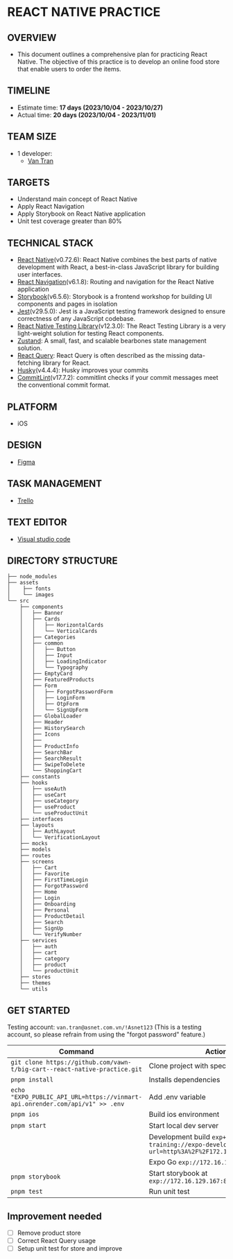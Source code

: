 # REACT NATIVE PRACTICE

## OVERVIEW

- This document outlines a comprehensive plan for practicing React Native. The objective of this practice is to develop an online food store that enable users to order the items.

## TIMELINE

- Estimate time: **17 days (2023/10/04 - 2023/10/27)**
- Actual time: **20 days (2023/10/04 - 2023/11/01)**

## TEAM SIZE

- 1 developer:
  - [Van Tran](vantran99dn@gmail.com)

## TARGETS

- Understand main concept of React Native
- Apply React Navigation
- Apply Storybook on React Native application
- Unit test coverage greater than 80%

## TECHNICAL STACK

- [React Native](https://reactnative.dev/)(v0.72.6): React Native combines the best parts of native development with React, a best-in-class JavaScript library for building user interfaces.
- [React Navigation](https://reactnavigation.org/)(v6.1.8): Routing and navigation for the React Native application
- [Storybook](https://storybook.js.org/)(v6.5.6): Storybook is a frontend workshop for building UI components and pages in isolation
- [Jest](https://jestjs.io/)(v29.5.0): Jest is a JavaScript testing framework designed to ensure correctness of any JavaScript codebase.
- [React Native Testing Library](https://callstack.github.io/react-native-testing-library/)(v12.3.0): The React Testing Library is a very light-weight solution for testing React components.
- [Zustand](https://docs.pmnd.rs/zustand/getting-started/introduction): A small, fast, and scalable bearbones state management solution.
- [React Query](https://tanstack.com/query/latest/docs/react/overview): React Query is often described as the missing data-fetching library for React.
- [Husky](https://typicode.github.io/husky/)(v4.4.4): Husky improves your commits
- [CommitLint](https://commitlint.js.org/#/)(v17.7.2): commitlint checks if your commit messages meet the conventional commit format.

## PLATFORM

- iOS

## DESIGN

- [Figma](<https://www.figma.com/file/Hq2LNnduVW2jXFXdJNEQd7/Grocery-App-(Big-Cart)-(Edited)?type=design&mode=design&t=fCDKFLXyiXI2BN8m-1>)

## TASK MANAGEMENT

- [Trello](https://trello.com/b/A1zgyr3P/big-cart)

## TEXT EDITOR

- [Visual studio code](https://code.visualstudio.com)

## DIRECTORY STRUCTURE

```
├── node_modules
├── assets
│    ├── fonts
│    └── images
└── src
    ├── components
    │   ├── Banner
    │   ├── Cards
    │   │   ├── HorizontalCards
    │   │   └── VerticalCards
    │   ├── Categories
    │   ├── common
    │   │   ├── Button
    │   │   ├── Input
    │   │   ├── LoadingIndicator
    │   │   └── Typography
    │   ├── EmptyCard
    │   ├── FeaturedProducts
    │   ├── Form
    │   │   ├── ForgotPasswordForm
    │   │   ├── LoginForm
    │   │   ├── OtpForm
    │   │   └── SignUpForm
    │   ├── GlobalLoader
    │   ├── Header
    │   ├── HistorySearch
    │   ├── Icons
    │   ├──
    │   ├── ProductInfo
    │   ├── SearchBar
    │   ├── SearchResult
    │   ├── SwipeToDelete
    │   └── ShoppingCart
    ├── constants
    ├── hooks
    │   ├── useAuth
    │   ├── useCart
    │   ├── useCategory
    │   ├── useProduct
    │   └── useProductUnit
    ├── interfaces
    ├── layouts
    │   ├── AuthLayout
    │   └── VerificationLayout
    ├── mocks
    ├── models
    ├── routes
    ├── screens
    │   ├── Cart
    │   ├── Favorite
    │   ├── FirstTimeLogin
    │   ├── ForgotPassword
    │   ├── Home
    │   ├── Login
    │   ├── Onboarding
    │   ├── Personal
    │   ├── ProductDetail
    │   ├── Search
    │   ├── SignUp
    │   └── VerifyNumber
    ├── services
    │   ├── auth
    │   ├── cart
    │   ├── category
    │   ├── product
    │   └── productUnit
    ├── stores
    ├── themes
    └── utils
```

## GET STARTED

Testing account: `van.tran@asnet.com.vn/!Asnet123` (This is a testing account, so please refrain from using the "forgot password" feature.)

| Command                                                                      | Action                                                                                                   |
| ---------------------------------------------------------------------------- | -------------------------------------------------------------------------------------------------------- |
| `git clone https://github.com/vawn-t/big-cart--react-native-practice.git`    | Clone project with specific branch                                                                       |
| `pnpm install`                                                               | Installs dependencies                                                                                    |
| `echo "EXPO_PUBLIC_API_URL=https://vinmart-api.onrender.com/api/v1" >> .env` | Add .env variable                                                                                        |
| `pnpm ios`                                                                   | Build ios environment                                                                                    |
| `pnpm start`                                                                 | Start local dev server                                                                                   |
|                                                                              | Development build `exp+react-training://expo-development-client/?url=http%3A%2F%2F172.16.129.167%3A8081` |
|                                                                              | Expo Go `exp://172.16.129.167:8081`                                                                      |
| `pnpm storybook`                                                             | Start storybook at `exp://172.16.129.167:8081`                                                           |
| `pnpm test`                                                                  | Run unit test                                                                                            |

## Improvement needed

- [ ] Remove product store
- [ ] Correct React Query usage
- [ ] Setup unit test for store and improve
